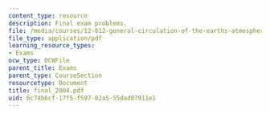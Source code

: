 ```yaml
---
content_type: resource
description: Final exam problems.
file: /media/courses/12-812-general-circulation-of-the-earths-atmosphere-fall-2005/6c74b6cf17f5f59782a555dad07911e1_final_2004.pdf
file_type: application/pdf
learning_resource_types:
- Exams
ocw_type: OCWFile
parent_title: Exams
parent_type: CourseSection
resourcetype: Document
title: final_2004.pdf
uid: 6c74b6cf-17f5-f597-82a5-55dad07911e1
---
```

